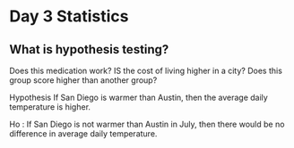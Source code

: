 # Day 3 Statistics
## What is hypothesis testing?
Does this medication work?
IS the cost of living higher in a city?
Does this group score higher than another group?

Hypothesis If San Diego is warmer than Austin, 
then the average daily temperature is higher.

Ho : 
If San Diego is not warmer than Austin in July, 
then there would be no difference in average daily temperature.

